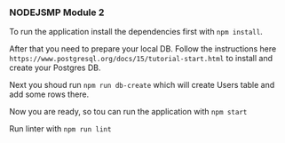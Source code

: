 ### NODEJSMP Module 2

To run the application install the dependencies first with `npm install`.

After that you need to prepare your local DB. Follow the instructions here `https://www.postgresql.org/docs/15/tutorial-start.html` to install and create your Postgres DB.

Next you shoud run `npm run db-create` which will create Users table and add some rows there.

Now you are ready, so tou can run the application with `npm start`

Run linter with `npm run lint`